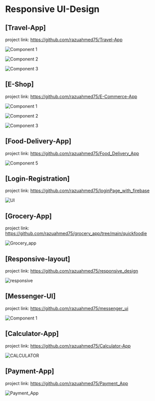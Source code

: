 # Responsive UI-Design
## [Travel-App]

project link: https://github.com/razuahmed75/Travel-App

![Component 1](https://user-images.githubusercontent.com/99271821/212535824-5f9824b6-2ddd-4a3e-826c-41f43c638825.png)

![Component 2](https://user-images.githubusercontent.com/99271821/212535829-4661d196-19e5-4cfa-a101-2d746c4894f1.png)

![Component 3](https://user-images.githubusercontent.com/99271821/212535836-c81ac6b6-1820-4817-8b09-b0b29566aa14.png)

## [E-Shop]

project link: https://github.com/razuahmed75/E-Commerce-App

![Component 1](https://user-images.githubusercontent.com/99271821/212536585-41659469-e5e3-48c6-b4f8-055d99aace9f.png)

![Component 2](https://user-images.githubusercontent.com/99271821/212536593-f5da3bdf-b7fb-4090-b81b-f331c4f41855.png)

![Component 3](https://user-images.githubusercontent.com/99271821/212536600-026071b6-07fd-4efa-9327-0681c7249ac3.png)

## [Food-Delivery-App]

project link: https://github.com/razuahmed75/Food_Delivery_App

![Component 5](https://user-images.githubusercontent.com/99271821/211196860-c33d8d2c-58d7-4810-ba79-3d13214bcd33.png)

## [Login-Registration]

project link: https://github.com/razuahmed75/loginPage_with_firebase

![UI](https://user-images.githubusercontent.com/99271821/211196917-ef427ea0-b7d0-4dfc-bb2d-68855dc654d4.png)

## [Grocery-App]

project link: https://github.com/razuahmed75/grocery_app/tree/main/quickfoodie

![Grocery_app](https://user-images.githubusercontent.com/99271821/211196948-0a0d98e3-56ad-4279-bb1f-9adb4d6827cb.png)

## [Responsive-layout]

project link: https://github.com/razuahmed75/responsive_design

![responsive](https://user-images.githubusercontent.com/99271821/212536940-e5919473-08f5-4114-b00c-e89db57f0fc9.png)

## [Messenger-UI]
project link: https://github.com/razuahmed75/messenger_ui

![Component 1](https://user-images.githubusercontent.com/99271821/212556971-2a25524f-e311-4dc3-b702-5e90eb89263d.png)

## [Calculator-App]
project link: https://github.com/razuahmed75/Calculator-App

![CALCULATOR](https://user-images.githubusercontent.com/99271821/212771332-c50fa5c8-1431-41e6-b3b7-f94e38a96641.png)

## [Payment-App]
project link: https://github.com/razuahmed75/Payment_App

![Payment_App](https://user-images.githubusercontent.com/99271821/213567242-df8df636-b55b-4a9c-a03c-bca473e95199.png)

